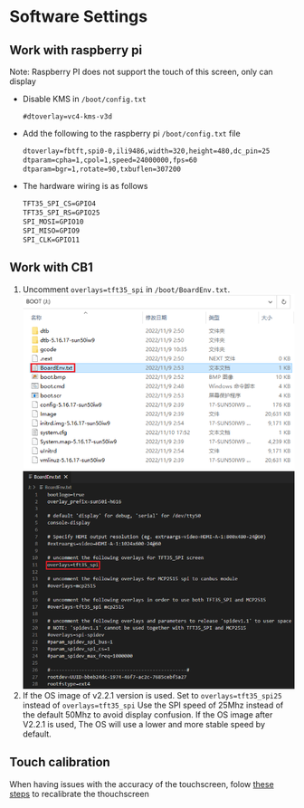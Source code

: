 # Software Settings
## Work with raspberry pi
Note: Raspberry PI does not support the touch of this screen, only can display
* Disable KMS in `/boot/config.txt`
    ```
    #dtoverlay=vc4-kms-v3d
    ```
* Add the following to the raspberry pi `/boot/config.txt` file
    ```
    dtoverlay=fbtft,spi0-0,ili9486,width=320,height=480,dc_pin=25
    dtparam=cpha=1,cpol=1,speed=24000000,fps=60
    dtparam=bgr=1,rotate=90,txbuflen=307200
    ```
* The hardware wiring is as follows
    ```
    TFT35_SPI_CS=GPIO4
    TFT35_SPI_RS=GPIO25
    SPI_MOSI=GPIO10
    SPI_MISO=GPIO9
    SPI_CLK=GPIO11
    ```

## Work with CB1
1. Uncomment `overlays=tft35_spi` in `/boot/BoardEnv.txt`. <img src=Images/BoardEnv.png width="800" /><br/> <img src=Images/tft35_spi.png width="800" /><br/>
2. If the OS image of v2.2.1 version is used. Set to `overlays=tft35_spi25` instead of `overlays=tft35_spi` Use the SPI speed of 25Mhz instead of the default 50Mhz to avoid display confusion. If the OS image after V2.2.1 is used, The OS  will use a lower and more stable speed by default.

## Touch calibration
When having issues with the accuracy of the touchscreen, folow [these steps](https://bigtreetech.github.io/docs/libinput_calibration.html) to recalibrate the thouchscreen <br/>
